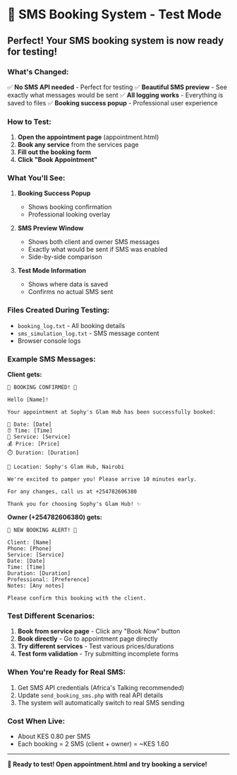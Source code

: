 # 🎯 SMS Booking System - Test Mode

## Perfect! Your SMS booking system is now ready for testing!

### What's Changed:
✅ **No SMS API needed** - Perfect for testing
✅ **Beautiful SMS preview** - See exactly what messages would be sent
✅ **All logging works** - Everything is saved to files
✅ **Booking success popup** - Professional user experience

### How to Test:

1. **Open the appointment page** (appointment.html)
2. **Book any service** from the services page 
3. **Fill out the booking form**
4. **Click "Book Appointment"**

### What You'll See:

1. **Booking Success Popup** 
   - Shows booking confirmation
   - Professional looking overlay

2. **SMS Preview Window**
   - Shows both client and owner SMS messages
   - Exactly what would be sent if SMS was enabled
   - Side-by-side comparison

3. **Test Mode Information**
   - Shows where data is saved
   - Confirms no actual SMS sent

### Files Created During Testing:

- `booking_log.txt` - All booking details
- `sms_simulation_log.txt` - SMS message content
- Browser console logs

### Example SMS Messages:

**Client gets:**
```
🌟 BOOKING CONFIRMED! 🌟

Hello [Name]!

Your appointment at Sophy's Glam Hub has been successfully booked:

📅 Date: [Date]
⏰ Time: [Time]
💄 Service: [Service]
💰 Price: [Price]
⏱️ Duration: [Duration]

📍 Location: Sophy's Glam Hub, Nairobi

We're excited to pamper you! Please arrive 10 minutes early.

For any changes, call us at +254782606380

Thank you for choosing Sophy's Glam Hub! ✨
```

**Owner (+254782606380) gets:**
```
🔔 NEW BOOKING ALERT! 🔔

Client: [Name]
Phone: [Phone]
Service: [Service]
Date: [Date]
Time: [Time]
Duration: [Duration]
Professional: [Preference]
Notes: [Any notes]

Please confirm this booking with the client.
```

### Test Different Scenarios:

1. **Book from service page** - Click any "Book Now" button
2. **Book directly** - Go to appointment page directly
3. **Try different services** - Test various prices/durations
4. **Test form validation** - Try submitting incomplete forms

### When You're Ready for Real SMS:

1. Get SMS API credentials (Africa's Talking recommended)
2. Update `send_booking_sms.php` with real API details
3. The system will automatically switch to real SMS sending

### Cost When Live:
- About KES 0.80 per SMS
- Each booking = 2 SMS (client + owner) = ~KES 1.60

---

**🎉 Ready to test! Open appointment.html and try booking a service!**
